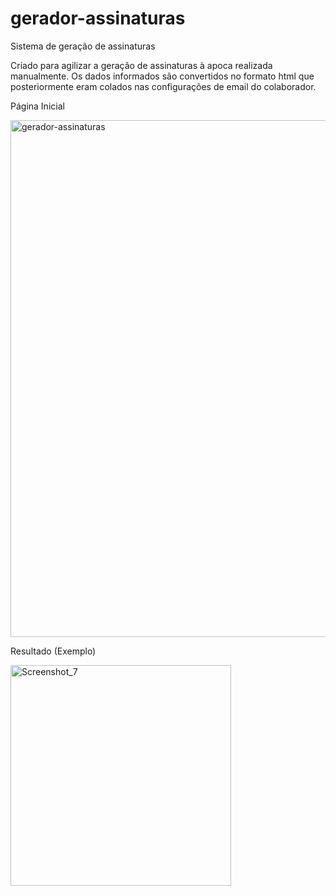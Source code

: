 # gerador-assinaturas
Sistema de geração de assinaturas

Criado para agilizar a geração de assinaturas à apoca realizada manualmente. Os dados informados são convertidos no formato html que posteriormente eram colados nas configurações de email do colaborador. 

Página Inicial

<img width="827" alt="gerador-assinaturas" src="https://user-images.githubusercontent.com/11899400/76424513-1a3a8900-6387-11ea-9f0d-135a1625451f.png">

Resultado (Exemplo)

<img width="353" alt="Screenshot_7" src="https://user-images.githubusercontent.com/11899400/76424599-376f5780-6387-11ea-9f1d-c28996dc0adc.png">
